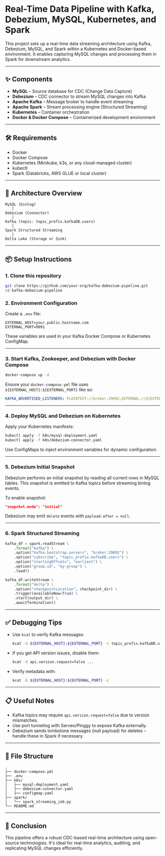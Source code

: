 # Real-Time Data Pipeline with Kafka, Debezium, MySQL, Kubernetes, and Spark

This project sets up a real-time data streaming architecture using Kafka, Debezium, MySQL, and Spark within a Kubernetes and Docker-based environment. It enables capturing MySQL changes and processing them in Spark for downstream analytics.

---

## ✨ Components

* **MySQL** – Source database for CDC (Change Data Capture)
* **Debezium** – CDC connector to stream MySQL changes into Kafka
* **Apache Kafka** – Message broker to handle event streaming
* **Apache Spark** – Stream processing engine (Structured Streaming)
* **Kubernetes** – Container orchestration
* **Docker & Docker Compose** – Containerized development environment

---

## 🛠 Requirements

* Docker
* Docker Compose
* Kubernetes (Minikube, k3s, or any cloud-managed cluster)
* kubectl
* Spark (Databricks, AWS GLUE or local cluster)

---

## 🧱 Architecture Overview

```
MySQL (binlog)
   │
Debezium (Connector)
   │
Kafka (topic: topic_prefix.kafkaDB.users)
   │
Spark Structured Streaming
   │
Delta Lake (Storage or Sink)
```

---

## 📦 Setup Instructions

### 1. Clone this repository

```bash
git clone https://github.com/your-org/kafka-debezium-pipeline.git
cd kafka-debezium-pipeline
```

### 2. Environment Configuration

Create a `.env` file:

```env
EXTERNAL_HOST=your.public.hostname.com
EXTERNAL_PORT=9091
```

These variables are used in your Kafka Docker Compose or Kubernetes ConfigMap.

---

### 3. Start Kafka, Zookeeper, and Debezium with Docker Compose

```bash
docker-compose up -d
```

Ensure your `docker-compose.yml` file uses `${EXTERNAL_HOST}:${EXTERNAL_PORT}` like so:

```yaml
KAFKA_ADVERTISED_LISTENERS: PLAINTEXT://broker:29092,EXTERNAL://${EXTERNAL_HOST}:${EXTERNAL_PORT}
```

---

### 4. Deploy MySQL and Debezium on Kubernetes

Apply your Kubernetes manifests:

```bash
kubectl apply -f k8s/mysql-deployment.yaml
kubectl apply -f k8s/debezium-connector.yaml
```

Use ConfigMaps to inject environment variables for dynamic configuration.

---

### 5. Debezium Initial Snapshot

Debezium performs an initial snapshot by reading all current rows in MySQL tables. This snapshot is emitted to Kafka topics before streaming binlog events.

To enable snapshot:

```json
"snapshot.mode": "initial"
```

Debezium may emit `delete` events with `payload.after = null`.

---

### 6. Spark Structured Streaming

```python
kafka_df = spark.readStream \
    .format("kafka") \
    .option("kafka.bootstrap.servers", "broker:29092") \
    .option("subscribe", "topic_prefix.kafkaDB.users") \
    .option("startingOffsets", "earliest") \
    .option("group.id", "my-group") \
    .load()

kafka_df.writeStream \
    .format("delta") \
    .option("checkpointLocation", checkpoint_dir) \
    .trigger(availableNow=True) \
    .start(output_dir) \
    .awaitTermination()
```

---

## ✅ Debugging Tips

* Use `kcat` to verify Kafka messages:

  ```bash
  kcat -b ${EXTERNAL_HOST}:${EXTERNAL_PORT} -t topic_prefix.kafkaDB.users -C
  ```

* If you get API version issues, disable them:

  ```bash
  kcat -X api.version.request=false ...
  ```

* Verify metadata with:

  ```bash
  kcat -b ${EXTERNAL_HOST}:${EXTERNAL_PORT} -L
  ```

---

## 📋 Useful Notes

* Kafka topics may require `api.version.request=false` due to version mismatches.
* Use port tunneling with Serveo/Pinggy to expose Kafka externally.
* Debezium sends tombstone messages (null payload) for deletes – handle these in Spark if necessary.

---

## 📁 File Structure

```
.
├── docker-compose.yml
├── .env
├── k8s/
│   ├── mysql-deployment.yaml
│   ├── debezium-connector.yaml
│   ├── configmap.yaml
├── spark/
│   └── spark_streaming_job.py
└── README.md
```

---

## 🔺 Conclusion

This pipeline offers a robust CDC-based real-time architecture using open-source technologies. It's ideal for real-time analytics, auditing, and replicating MySQL changes efficiently.
